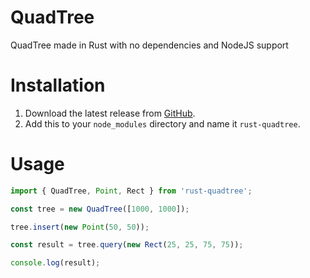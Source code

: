 # QuadTree

QuadTree made in Rust with no dependencies and NodeJS support

# Installation

1. Download the latest release from [GitHub](https://github.com/GDenisC/rust-quadtree).
2. Add this to your `node_modules` directory and name it `rust-quadtree`.

# Usage

```js
import { QuadTree, Point, Rect } from 'rust-quadtree';

const tree = new QuadTree([1000, 1000]);

tree.insert(new Point(50, 50));

const result = tree.query(new Rect(25, 25, 75, 75));

console.log(result);
```
